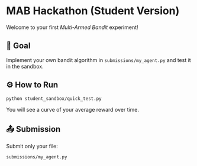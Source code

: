 # MAB Hackathon (Student Version)

Welcome to your first *Multi-Armed Bandit* experiment!

## 🎯 Goal
Implement your own bandit algorithm in `submissions/my_agent.py` and test it in the sandbox.

## ⚙️ How to Run
```bash
python student_sandbox/quick_test.py
```

You will see a curve of your average reward over time.

## 📤 Submission
Submit only your file:
```
submissions/my_agent.py
```
